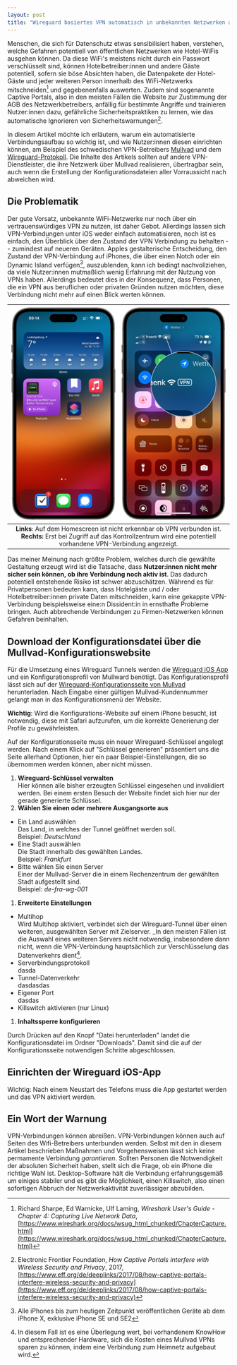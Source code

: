 ```yaml
---
layout: post
title: "Wireguard basiertes VPN automatisch in unbekannten Netzwerken aktivieren (iOS, Mullvad)"
---
```


Menschen, die sich für Datenschutz etwas sensibilisiert haben, verstehen, welche Gefahren potentiell von öffentlichen Netzwerken wie Hotel-WiFis ausgehen können. Da diese WiFi's meistens nicht durch ein Passwort verschlüsselt sind, können Hotelbetreiber:innen und andere Gäste potentiell, sofern sie böse Absichten haben, die Datenpakete der Hotel-Gäste und jeder weiteren Person innerhalb des WiFi-Netzwerks mitschneiden[^wireshark] und gegebenenfalls auswerten. Zudem sind sogenannte Captive Portals,  also in den meisten Fällen die Website zur Zustimmung der AGB des Netzwerkbetreibers, anfällig für bestimmte Angriffe und trainieren Nutzer:innen dazu, gefährliche Sicherheitspraktiken zu lernen, wie das automatische Ignorieren von Sicherheitswarnungen[^captivePortal].

In diesem Artikel möchte ich erläutern, warum ein automatisierte Verbindungsaufbau so wichtig ist, und wie Nutzer:innen diesen einrichten können, am Beispiel des schwedischen VPN-Betreibers [Mullvad](https://mullvad.net/de) und dem [Wireguard-Protokoll](https://de.wikipedia.org/wiki/WireGuard). Die Inhalte des Artikels sollten auf andere VPN-Dienstleister, die ihre Netzwerk über Mullvad realisieren, übertragbar sein, auch wenn die  Erstellung der Konfigurationsdateien aller Vorraussicht nach abweichen wird.

## Die Problematik

Der gute Vorsatz, unbekannte WiFi-Netzwerke nur noch über ein vertrauenswürdiges VPN zu nutzen, ist daher Gebot. Allerdings lassen sich VPN-Verbindungen unter iOS weder einfach automatisieren, noch ist es einfach, den Überblick über den Zustand der VPN Verbindung zu behalten -- zumindest auf neueren Geräten. Apples gestalterische Entscheidung, den Zustand der VPN-Verbindung auf iPhones, die über einen Notch oder ein Dynamic Island verfügen[^notchPhones], auszublenden, kann ich bedingt nachvollziehen, da viele Nutzer:innen mutmaßlich wenig Erfahrung mit der Nutzung von VPNs haben. Allerdings bedeutet dies in der Konsequenz, dass Personen, die ein VPN aus beruflichen oder privaten Gründen nutzen möchten, diese Verbindung nicht mehr auf einen Blick werten können. 

|![](/assets/images/ios-vpn-status.jpg)|
|:-:|
|**Links**: Auf dem Homescreen ist nicht erkennbar ob VPN verbunden ist. **Rechts:** Erst bei Zugriff auf das Kontrollzentrum wird eine potentiell vorhandene VPN-Verbindung angezeigt.|

Das meiner Meinung nach größte Problem, welches durch die gewählte Gestaltung erzeugt wird ist die Tatsache, dass **Nutzer:innen nicht mehr sicher sein können, ob ihre Verbindung noch aktiv ist**. Das dadurch potentiell entstehende Risiko ist schwer abzuschätzen. Während es für Privatpersonen bedeuten kann, dass Hotelgäste und / oder Hotelbetreiber:innen private Daten mitschneiden, kann eine gekappte VPN-Verbindung beispielsweise eine:n Dissident:in in ernsthafte Probleme bringen. Auch abbrechende Verbindungen zu Firmen-Netzwerken können Gefahren beinhalten.

## Download der Konfigurationsdatei über die Mullvad-Konfigurationswebsite

Für die Umsetzung eines Wireguard Tunnels werden die [Wireguard iOS App](https://apps.apple.com/de/app/wireguard/id1441195209) und ein Konfigurationsprofil von Mullward benötigt. Das Konfigurationsprofil lässt sich auf der [Wireguard-Konfigurationsseite von Mullvad](https://mullvad.net/en/account/login?platform=ios&next=%2Fen%2Faccount%2Fwireguard-config) herunterladen. Nach Eingabe einer gültigen Mullvad-Kundennummer gelangt man in das Konfigurationsmenü der Website.

**Wichtig**: Wird die Konfigurations-Website auf einem iPhone besucht, ist notwendig, diese mit Safari aufzurufen, um die korrekte Generierung der Profile zu gewährleisten.

Auf der Konfigurationsseite muss ein neuer Wireguard-Schlüssel angelegt werden. Nach einem Klick auf "Schlüssel generieren" präsentiert uns die Seite allerhand Optionen, hier ein paar Beispiel-Einstellungen, die so übernommen werden können, aber nicht müssen.

1. **Wireguard-Schlüssel verwalten**  
Hier können alle bisher erzeugten Schlüssel eingesehen und invalidiert werden. Bei einem ersten Besuch der Website findet sich hier nur der gerade generierte Schlüssel.
1. **Wählen Sie einen oder mehrere Ausgangsorte aus**  
  - Ein Land auswählen  
    Das Land, in welches der Tunnel geöffnet werden soll.  
    Beispiel: _Deutschland_
  - Eine Stadt auswählen  
    Die Stadt innerhalb des gewählten Landes.  
    Beispiel: _Frankfurt_ 
  - Bitte wählen Sie einen Server  
    Einer der Mullvad-Server die in einem Rechenzentrum der gewählten Stadt aufgestellt sind.  
    Beispiel: _de-fra-wg-001_
1. **Erweiterte Einstellungen**  
  - Multihop  
    Wird Multihop aktiviert, verbindet sich der Wireguard-Tunnel über einen weiteren, ausgewählten Server mit Zielserver. _In den meisten Fällen ist die Auswahl eines weiteren Servers nicht notwendig, insbesondere dann nicht, wenn die VPN-Verbindung hauptsächlich zur Verschlüsselung das Datenverkehrs dient[^vpnDatenverkehr].
  - Serverbindungsprotokoll  
    dasda
  - Tunnel-Datenverkehr  
    dasdasdas
  - Eigener Port  
    dasdas
  - Killswitch aktivieren (nur Linux) 
1. **Inhaltssperre konfigurieren**  

Durch Drücken auf den Knopf "Datei herunterladen" landet die Konfigurationsdatei im Ordner "Downloads". Damit sind die auf der Konfigurationsseite notwendigen Schritte abgeschlossen.

## Einrichten der Wireguard iOS-App



Wichtig: Nach einem Neustart des Telefons muss die App gestartet werden und das VPN aktiviert werden.

## Ein Wort der Warnung

VPN-Verbindungen können abreißen. VPN-Verbindungen können auch auf Seiten des Wifi-Betreibers unterbunden werden. Selbst mit den in diesem Artikel beschrieben Maßnahmen und Vorgehensweisen lässt sich keine permamente Verbindung _garantieren_. Sollten Personen die Notwendigkeit der absoluten Sicherheit haben, stellt sich die Frage, ob ein iPhone die richtige Wahl ist. Desktop-Software hält die Verbindung erfahrungsgemäß um einiges stabiler und es gibt die Möglichkeit, einen Killswitch, also einen sofortigen Abbruch der Netzwerkaktivität zuverlässiger abzubilden.

[^captivePortal]: Electronic Frontier Foundation, _How Captive Portals interfere with Wireless Security and Privacy_, 2017, [https://www.eff.org/de/deeplinks/2017/08/how-captive-portals-interfere-wireless-security-and-privacy](https://www.eff.org/de/deeplinks/2017/08/how-captive-portals-interfere-wireless-security-and-privacy)
[^wireshark]: Richard Sharpe, Ed Warnicke, Ulf Laming, _Wireshark User's Guide - Chapter 4: Capturing Live Network Data_, [https://www.wireshark.org/docs/wsug_html_chunked/ChapterCapture.html](https://www.wireshark.org/docs/wsug_html_chunked/ChapterCapture.html)
[^notchPhones]: Alle iPhones bis zum heutigen Zeitpunkt veröffentlichen Geräte ab dem iPhone X, exklusive iPhone SE und SE2
[^vpnDatenverkehr]: In diesem Fall ist es eine Überlegung wert, bei vorhandenem KnowHow und entsprechender Hardware, sich die Kosten eines Mullvad VPNs sparen zu können, indem eine Verbindung zum Heimnetz aufgebaut wird.